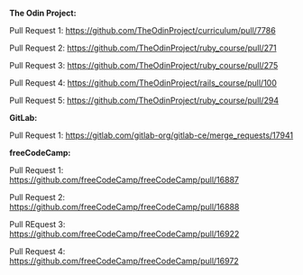 __The Odin Project:__

Pull Request 1: https://github.com/TheOdinProject/curriculum/pull/7786

Pull Request 2: https://github.com/TheOdinProject/ruby_course/pull/271

Pull Request 3: https://github.com/TheOdinProject/ruby_course/pull/275

Pull Request 4: https://github.com/TheOdinProject/rails_course/pull/100

Pull Request 5: https://github.com/TheOdinProject/ruby_course/pull/294


__GitLab:__

Pull Request 1: https://gitlab.com/gitlab-org/gitlab-ce/merge_requests/17941


__freeCodeCamp:__

Pull Request 1: https://github.com/freeCodeCamp/freeCodeCamp/pull/16887

Pull Request 2: https://github.com/freeCodeCamp/freeCodeCamp/pull/16888

Pull REquest 3: https://github.com/freeCodeCamp/freeCodeCamp/pull/16922

Pull Request 4: https://github.com/freeCodeCamp/freeCodeCamp/pull/16972
